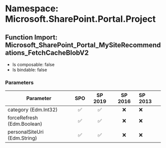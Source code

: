 # Namespace: Microsoft.SharePoint.Portal.Project

## Function Import: Microsoft_SharePoint_Portal_MySiteRecommendations_FetchCacheBlobV2

- Is composable: false
- Is bindable: false

### Parameters

Parameter | SPO | SP 2019 | SP 2016 | SP 2013
----------|:---:|:-------:|:-------:|:-------
category (Edm.Int32) | ✅ | ✅ | ❌ | ❌
forceRefresh (Edm.Boolean) | ✅ | ✅ | ❌ | ❌
personalSiteUri (Edm.String) | ✅ | ✅ | ❌ | ❌